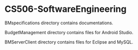 # CS506-SoftwareEngineering
BMspecifications directory contains documentations.

BudgetManagement directory contains files for Android Studio.

BMServerClient directory contains files for Eclipse and MySQL.
